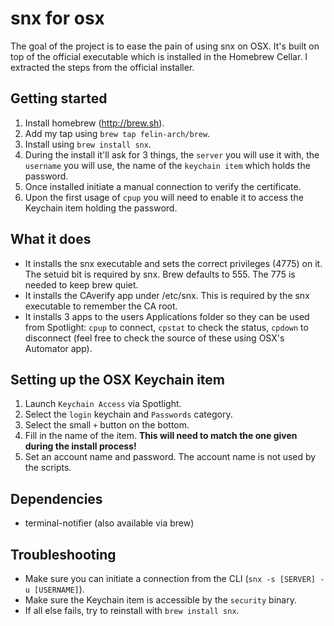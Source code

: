 # snx for osx
The goal of the project is to ease the pain of using snx on OSX. It's built on top of the official executable which is installed in the Homebrew Cellar. I extracted the steps from the official installer.

## Getting started
1. Install homebrew (http://brew.sh).
2. Add my tap using `brew tap felin-arch/brew`.
3. Install using `brew install snx`.
4. During the install it'll ask for 3 things, the `server` you will use it with, the `username` you will use, the name of the `keychain item` which holds the password.
5. Once installed initiate a manual connection to verify the certificate.
6. Upon the first usage of `cpup` you will need to enable it to access the Keychain item holding the password.

## What it does
* It installs the snx executable and sets the correct privileges (4775) on it. The setuid bit is required by snx. Brew defaults to 555. The 775 is needed to keep brew quiet.
* It installs the CAverify app under /etc/snx. This is required by the snx executable to remember the CA root.
* It installs 3 apps to the users Applications folder so they can be used from Spotlight: `cpup` to connect, `cpstat` to check the status, `cpdown` to disconnect (feel free to check the source of these using OSX's Automator app).

## Setting up the OSX Keychain item
1. Launch `Keychain Access` via Spotlight.
2. Select the `login` keychain and `Passwords` category.
3. Select the small `+` button on the bottom.
4. Fill in the name of the item. **This will need to match the one given during the install process!**
5. Set an account name and password. The account name is not used by the scripts.

## Dependencies
- terminal-notifier (also available via brew)

## Troubleshooting
- Make sure you can initiate a connection from the CLI (`snx -s [SERVER] -u [USERNAME]`).
- Make sure the Keychain item is accessible by the `security` binary.
- If all else fails, try to reinstall with `brew install snx`.
